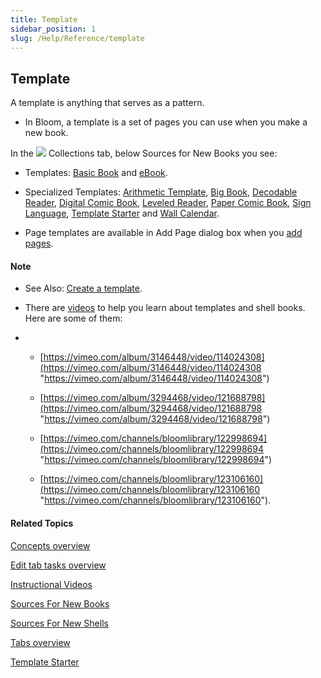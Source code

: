 ```yaml
---
title: Template
sidebar_position: 1
slug: /Help/Reference/template
---
```


## Template

A template is anything that serves as a pattern.

-   In Bloom, a template is a set of pages you can use when you make a new book.
    

In the ![](/ref-docs-assets/images/User_Interface/Tabs/Collections.png) Collections tab, below Sources for New Books you see:

-   Templates: [Basic Book](Basic_Book.md) and [eBook](eBook.md).
    
-   Specialized Templates: [Arithmetic Template](Arithmetic.md), [Big Book](Big_Book.md), [Decodable Reader](Decodable_Readers.md), [Digital Comic Book](Digital_Comic_Book_Template.md), [Leveled Reader](Leveled_Readers.md), [Paper Comic Book](Paper_Comic_Book_Template.md), [Sign Language](Sign_Language.md), [Template Starter](Template_Starter.md) and [Wall Calendar](Wall_Calendar.md).
    
-   Page templates are available in Add Page dialog box when you [add pages](../Tasks/Edit_tasks/Add_a_page.md).
    

#### Note

-   See Also: [Create a template](../Tasks/Advanced_tasks/Create_a_template.md).
    
-   There are [videos](../FAQ/Instructional_Videos.md) to help you learn about templates and shell books. Here are some of them:
    
-   -   [https://vimeo.com/album/3146448/video/114024308](https://vimeo.com/album/3146448/video/114024308 "https://vimeo.com/album/3146448/video/114024308")
        
    -   [https://vimeo.com/album/3294468/video/121688798](https://vimeo.com/album/3294468/video/121688798 "https://vimeo.com/album/3294468/video/121688798")
        
    -   [https://vimeo.com/channels/bloomlibrary/122998694](https://vimeo.com/channels/bloomlibrary/122998694 "https://vimeo.com/channels/bloomlibrary/122998694")
        
    -   [https://vimeo.com/channels/bloomlibrary/123106160](https://vimeo.com/channels/bloomlibrary/123106160 "https://vimeo.com/channels/bloomlibrary/123106160").
        

#### Related Topics

[Concepts overview](Concepts_overview.md)

[Edit tab tasks overview](../Tasks/Edit_tasks/Edit_tasks_overview.md)

[Instructional Videos](../FAQ/Instructional_Videos.md)

[Sources For New Books](Sources_For_New_Books.md)

[Sources For New Shells](Sources_For_New_Shells.md)

[Tabs overview](../User_Interface/Tabs/Tabs_overview.md)

[Template Starter](Template_Starter.md)